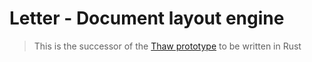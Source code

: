 # Letter - Document layout engine

> This is the successor of the [Thaw prototype](https://github.com/bennyboer/thaw) to be written in Rust
